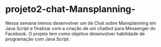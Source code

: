 # projeto2-chat-Mansplanning-
Nessa semana iremos desenvolver um de Chat sobre Mansplanning em Java Script e finalizar com a criação de um  chatbot para Messenger  do Facebook.   O projeto tem como objetivo desenvolver habilidade de programação com Java Script. 
